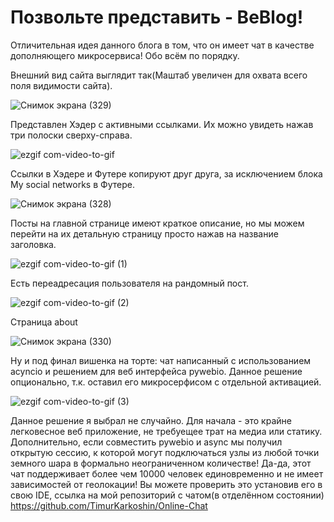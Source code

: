 # Позвольте представить - BeBlog!

Отличительная идея данного блога в том, что он имеет чат в качестве дополняющего микросервиса! Обо всём по порядку.

Внешний вид сайта выглядит так(Маштаб увеличен для охвата всего поля видимости сайта).

![Снимок экрана (329)](https://github.com/TimurKarkoshin/Blog_With_Chat/assets/144448914/9e27b3d6-8265-4e8a-92b9-6b3fb135aed4)

Представлен Хэдер с активными ссылками. Их можно увидеть нажав три полоски сверху-справа. 

![ezgif com-video-to-gif](https://github.com/TimurKarkoshin/Blog_With_Chat/assets/144448914/ca7b4b79-7ba8-4743-b65a-c4c8aab5ced4)

Ссылки в Хэдере и Футере копируют друг друга, за исключением блока My social networks в Футере.

![Снимок экрана (328)](https://github.com/TimurKarkoshin/Blog_With_Chat/assets/144448914/ddb59bda-51d3-42fc-95fc-7278bbf6e3b8)

Посты на главной странице имеют краткое описание, но мы можем перейти на их детальную страницу просто нажав на название заголовка.

![ezgif com-video-to-gif (1)](https://github.com/TimurKarkoshin/Blog_With_Chat/assets/144448914/04475aa7-0413-4411-9e7a-1a6d90c57eee)

Есть переадресация пользователя на рандомный пост.

![ezgif com-video-to-gif (2)](https://github.com/TimurKarkoshin/Blog_With_Chat/assets/144448914/915e8b95-63f1-4e88-8f9f-dfcb449b6ce2)

Страница about

![Снимок экрана (330)](https://github.com/TimurKarkoshin/Blog_With_Chat/assets/144448914/7f8c2289-7b29-4b0d-94e6-27abcf2e5b9d)

Ну и под финал вишенка на торте: чат написанный с использованием acyncio и решением для веб интерфейса pywebio. Данное решение опционально, т.к. оставил его микросерфисом с отдельной активацией. 

![ezgif com-video-to-gif (3)](https://github.com/TimurKarkoshin/Blog_With_Chat/assets/144448914/66de0b6c-5ead-45b6-8cff-79257460559f)

Данное решение я выбрал не случайно. Для начала - это крайне легковесное веб приложение, не требуещее трат на медиа или статику. Дополнительно, если совместить pywebio и async мы получил открытую сессию, к которой могут подключаться узлы из любой точки земного шара в формально неограниченном количестве! Да-да, этот чат поддерживает более чем 10000 человек единовременно и не имеет зависимостей от геолокации! Вы можете проверить это установив его в свою IDE, ссылка на мой репозиторий с чатом(в отделённом состоянии) https://github.com/TimurKarkoshin/Online-Chat
